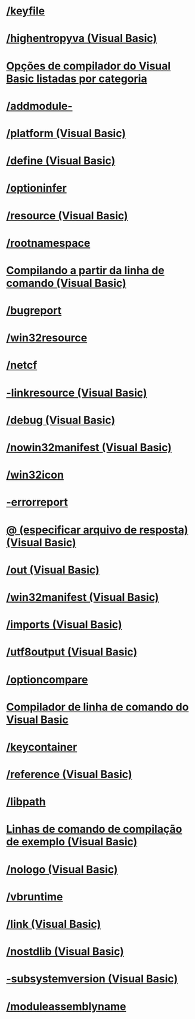 # [/keyfile](keyfile.md)
# [/highentropyva (Visual Basic)](highentropyva.md)
# [Opções de compilador do Visual Basic listadas por categoria](compiler-options-listed-by-category.md)
# [/addmodule-](addmodule.md)
# [/platform (Visual Basic)](platform.md)
# [/define (Visual Basic)](define.md)
# [/optioninfer](optioninfer.md)
# [/resource (Visual Basic)](resource.md)
# [/rootnamespace](rootnamespace.md)
# [Compilando a partir da linha de comando (Visual Basic)](building-from-the-command-line.md)
# [/bugreport](bugreport.md)
# [/win32resource](win32resource.md)
# [/netcf](netcf.md)
# [-linkresource (Visual Basic)](linkresource.md)
# [/debug (Visual Basic)](debug.md)
# [/nowin32manifest (Visual Basic)](nowin32manifest.md)
# [/win32icon](win32icon.md)
# [-errorreport](errorreport.md)
# [@ (especificar arquivo de resposta) (Visual Basic)](specify-response-file.md)
# [/out (Visual Basic)](out.md)
# [/win32manifest (Visual Basic)](win32manifest.md)
# [/imports (Visual Basic)](imports.md)
# [/utf8output (Visual Basic)](utf8output.md)
# [/optioncompare](optioncompare.md)
# [Compilador de linha de comando do Visual Basic](index.md)
# [/keycontainer](keycontainer.md)
# [/reference (Visual Basic)](reference.md)
# [/libpath](libpath.md)
# [Linhas de comando de compilação de exemplo (Visual Basic)](sample-compilation-command-lines.md)
# [/nologo (Visual Basic)](nologo.md)
# [/vbruntime](vbruntime.md)
# [/link (Visual Basic)](link.md)
# [/nostdlib (Visual Basic)](nostdlib.md)
# [-subsystemversion (Visual Basic)](subsystemversion.md)
# [/moduleassemblyname](moduleassemblyname.md)
